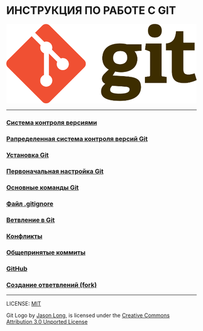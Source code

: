 # **ИНСТРУКЦИЯ ПО РАБОТЕ С GIT**

![git-logo](./assets/git-Logo-2Color.png)

---
### [Система контроля версиями](./git_intro.md)
### [Рапределенная система контроля версий Git](./git_description.md)
### [Установка Git](./git_install.md)
### [Первоначальная настройка Git](./git_first_cust.md)
### [Основные команды Git](./git_comand.md)
### [Файл .gitignore](/git_gitignore.md)
### [Ветвление в Git](./git_branch.md)
### [Конфликты](./git_conflict.md)
### [Общепринятые коммиты](./git_commit.md)
### [GitHub](./github.md)
### [Создание ответвлений (fork)](./git_fork.md)

-----
LICENSE: [MIT](./license.md) 



Git Logo by [Jason Long](https://twitter.com/jasonlong), is licensed under the [Creative Commons Attribution 3.0 Unported License](https://creativecommons.org/licenses/by/3.0/)